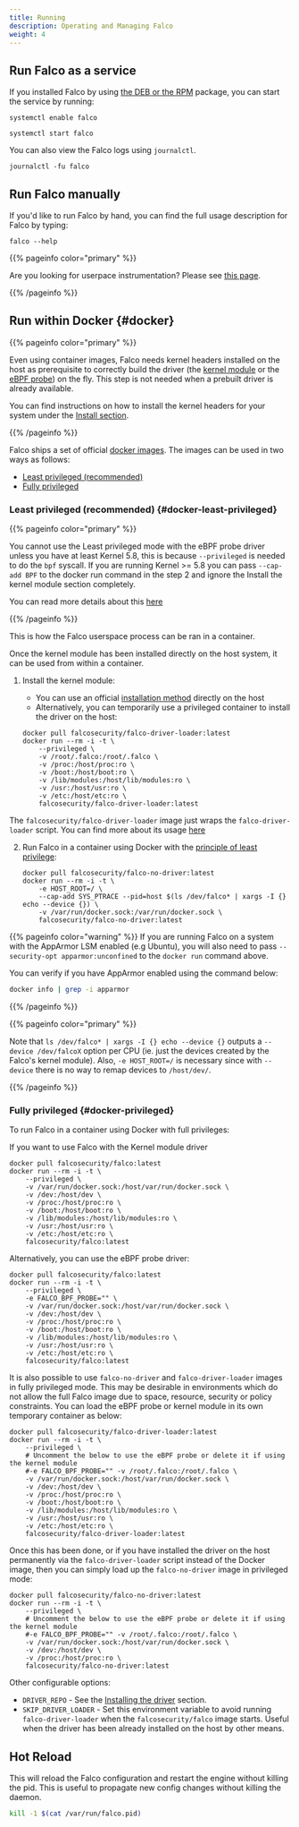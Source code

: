 ```yaml
---
title: Running
description: Operating and Managing Falco
weight: 4
---
```



## Run Falco as a service

If you installed Falco by using [the DEB or the RPM](/docs/getting-started/installation) package, you can start the service by running:


```console
systemctl enable falco
```

```console
systemctl start falco
```

You can also view the Falco logs using `journalctl`.

```console
journalctl -fu falco
```

## Run Falco manually

If you'd like to run Falco by hand, you can find the full usage description for Falco by typing:

```console
falco --help
```

{{% pageinfo color="primary" %}}

Are you looking for userpace instrumentation? Please see [this page](/docs/event-sources/drivers/).

{{% /pageinfo %}}


## Run within Docker {#docker}


{{% pageinfo color="primary" %}}

Even using container images, Falco needs kernel headers installed on the host as prerequisite to correctly build the driver (the [kernel module](/docs/event-sources/drivers/#kernel-module) or the [eBPF probe](/docs/event-sources/drivers/#ebpf-probe)) on the fly. This step is not needed when a prebuilt driver is already available.

You can find instructions on how to install the kernel headers for your system under the [Install section](/docs/getting-started/installation).

{{% /pageinfo %}}

Falco ships a set of official [docker images](/docs/getting-started/download#images).
The images can be used in two ways as follows:
- [Least privileged (recommended)](#docker-least-privileged)
- [Fully privileged](#docker-privileged)

### Least privileged (recommended) {#docker-least-privileged}



{{% pageinfo color="primary" %}}

You cannot use the Least privileged mode with the eBPF probe driver unless you have at least Kernel 5.8,
this is because `--privileged` is needed to do the `bpf` syscall.
If you are running Kernel >= 5.8 you can pass `--cap-add BPF` to the docker run command in the step 2
and ignore the Install the kernel module section completely.

You can read more details about this [here](https://github.com/falcosecurity/falco/issues/1299#issuecomment-653448207)

{{% /pageinfo %}}

This is how the Falco userspace process can be ran in a container.

Once the kernel module has been installed directly on the host system, it can be used from within a container.

1. Install the kernel module:

    - You can use an official [installation method](/docs/getting-started/installation) directly on the host
    - Alternatively, you can temporarily use a privileged container to install the driver on the host:

    ```shell
    docker pull falcosecurity/falco-driver-loader:latest
    docker run --rm -i -t \
        --privileged \
        -v /root/.falco:/root/.falco \
        -v /proc:/host/proc:ro \
        -v /boot:/host/boot:ro \
        -v /lib/modules:/host/lib/modules:ro \
        -v /usr:/host/usr:ro \
        -v /etc:/host/etc:ro \
        falcosecurity/falco-driver-loader:latest
    ```


The `falcosecurity/falco-driver-loader` image just wraps the `falco-driver-loader` script.
You can find more about its usage [here](/docs/getting-started/installation#install-driver)


2. Run Falco in a container using Docker with the [principle of least privilege](https://en.wikipedia.org/wiki/Principle_of_least_privilege):

    ```shell
    docker pull falcosecurity/falco-no-driver:latest
    docker run --rm -i -t \
        -e HOST_ROOT=/ \
        --cap-add SYS_PTRACE --pid=host $(ls /dev/falco* | xargs -I {} echo --device {}) \
        -v /var/run/docker.sock:/var/run/docker.sock \
        falcosecurity/falco-no-driver:latest
    ```


{{% pageinfo color="warning" %}}
If you are running Falco on a system with the AppArmor LSM enabled (e.g Ubuntu), you will also need to pass `--security-opt apparmor:unconfined` to
the `docker run` command above.

You can verify if you have AppArmor enabled using the command below:

```bash
docker info | grep -i apparmor
```

{{% /pageinfo %}}


{{% pageinfo color="primary" %}}

Note that `ls /dev/falco* | xargs -I {} echo --device {}` outputs a `--device /dev/falcoX` option per CPU (ie. just the devices created by the Falco's kernel module). Also, `-e HOST_ROOT=/` is necessary since with `--device` there is no way to remap devices to `/host/dev/`.

{{% /pageinfo %}}

### Fully privileged {#docker-privileged}

To run Falco in a container using Docker with full privileges:

If you want to use Falco with the Kernel module driver

```shell
docker pull falcosecurity/falco:latest
docker run --rm -i -t \
    --privileged \
    -v /var/run/docker.sock:/host/var/run/docker.sock \
    -v /dev:/host/dev \
    -v /proc:/host/proc:ro \
    -v /boot:/host/boot:ro \
    -v /lib/modules:/host/lib/modules:ro \
    -v /usr:/host/usr:ro \
    -v /etc:/host/etc:ro \
    falcosecurity/falco:latest
```

Alternatively, you can use the eBPF probe driver:

```shell
docker pull falcosecurity/falco:latest
docker run --rm -i -t \
    --privileged \
    -e FALCO_BPF_PROBE="" \
    -v /var/run/docker.sock:/host/var/run/docker.sock \
    -v /dev:/host/dev \
    -v /proc:/host/proc:ro \
    -v /boot:/host/boot:ro \
    -v /lib/modules:/host/lib/modules:ro \
    -v /usr:/host/usr:ro \
    -v /etc:/host/etc:ro \
    falcosecurity/falco:latest
```

It is also possible to use `falco-no-driver` and `falco-driver-loader` images in fully privileged mode.
This may be desirable in environments which do not allow the full Falco image due to space, resource, security or policy constraints.
You can load the eBPF probe or kernel module in its own temporary container as below:

```shell
docker pull falcosecurity/falco-driver-loader:latest
docker run --rm -i -t \
    --privileged \
    # Uncomment the below to use the eBPF probe or delete it if using the kernel module
    #-e FALCO_BPF_PROBE="" -v /root/.falco:/root/.falco \
    -v /var/run/docker.sock:/host/var/run/docker.sock \
    -v /dev:/host/dev \
    -v /proc:/host/proc:ro \
    -v /boot:/host/boot:ro \
    -v /lib/modules:/host/lib/modules:ro \
    -v /usr:/host/usr:ro \
    -v /etc:/host/etc:ro \
    falcosecurity/falco-driver-loader:latest
```

Once this has been done, or if you have installed the driver on the host permanently via the `falco-driver-loader` script instead of the Docker image, then you can simply load up the `falco-no-driver` image in privileged mode:

```shell
docker pull falcosecurity/falco-no-driver:latest
docker run --rm -i -t \
    --privileged \
    # Uncomment the below to use the eBPF probe or delete it if using the kernel module
    #-e FALCO_BPF_PROBE="" -v /root/.falco:/root/.falco \
    -v /var/run/docker.sock:/host/var/run/docker.sock \
    -v /dev:/host/dev \
    -v /proc:/host/proc:ro \
    falcosecurity/falco-no-driver:latest
```

Other configurable options:

- `DRIVER_REPO` - See the [Installing the driver](https://falco.org/docs/getting-started/installation/#install-driver) section.
- `SKIP_DRIVER_LOADER` - Set this environment variable to avoid running `falco-driver-loader` when the `falcosecurity/falco` image starts. Useful when the driver has been already installed on the host by other means.

## Hot Reload

This will reload the Falco configuration and restart the engine without killing the pid. This is useful to propagate new config changes without killing the daemon.

```bash
kill -1 $(cat /var/run/falco.pid)
```
